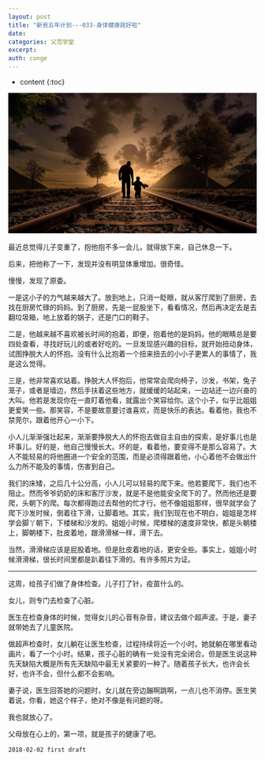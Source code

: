 ```yaml
---
layout: post
title: "新爸五年计划---033-身体健康就好啦"
date:
categories: 父范学堂
excerpt:
auth: conge
---
```

* content
{:toc}

![](/assets/images/父范学堂/118382-004522cd3bbeb68a.jpg)

最近总觉得儿子变重了，抱他抱不多一会儿，就得放下来，自己休息一下。

后来，把他称了一下，发现并没有明显体重增加。很奇怪。

慢慢，发现了原委。

一是这小子的力气越来越大了。放到地上，只消一眨眼，就从客厅爬到了厨房，去找在厨房忙碌的妈妈。到了厨房，先是一屁股坐下，看看情况，然后再决定去是去翻垃圾箱，地上放着的锅子，还是门口的鞋子。

二是，他越来越不喜欢被长时间的抱着，即便，抱着他的是妈妈。他的眼睛总是要四处查看，寻找好玩儿的或者好吃的。一旦发现感兴趣的目标，就开始扭动身体，试图挣脱大人的怀抱。没有什么比抱着一个扭来扭去的小小子更累人的事情了，我是这么觉得。

三是，他非常喜欢站着。挣脱大人怀抱后，他常常会爬向椅子，沙发，书架，兔子笼子，或者是墙边，然后手扶着这些地方，就缓缓的站起来，一边站还一边兴奋的大叫。他若是发现你在一直盯着他看，就露出个笑容给你。这个小子，似乎比姐姐更爱笑一些。那笑容，不是要故意要讨谁喜欢，而是快乐的表达。看着他，我也不禁莞尔，跟着他开心一小下。

小人儿渐渐强壮起来，渐渐要挣脱大人的怀抱去做自主自由的探索，是好事儿也是坏事儿。好的是，他自己慢慢长大。坏的是，看着他，要变得不是那么容易了。大人不能轻易的将他圈进一个安全的范围，而是必须得跟着他，小心着他不会做出什么力所不能及的事情，伤害到自己。

我们的床矮，之后几十公分高，小人儿可以轻易的爬下来。他若要爬下，我们也不阻止。然而爷爷奶奶的床和客厅沙发，就是不是他能安全爬下的了。然而他还是要爬，头朝下的爬。每次都得跑过去帮他的忙才行。他不像姐姐那样，很早就学会了爬下沙发时候，倒着往下滑，让脚着地。其实，我们到现在也不明白，姐姐是怎样学会脚丫朝下，下楼梯和沙发的。姐姐小时候，爬楼梯的速度非常快，都是头朝楼上，脚朝楼下，肚皮着地，跟滑滑梯一样，滑下去。

当然，滑滑梯应该是屁股着地。但是肚皮着地的话，更安全些。事实上，姐姐小时候滑滑梯，很长时间里都是趴着往下滑的。有许多照片为证。

-----

这周，给孩子们做了身体检查。儿子打了针，疫苗什么的。

女儿，则专门去检查了心脏。

医生在检查身体的时候，觉得女儿的心音有杂音，建议去做个超声波。于是，妻子就带她去了儿童医院。

做超声检查时，女儿躺在让医生检查，过程持续将近一个小时。她就躺在哪里看动画片，看了一个小时。结果，孩子心脏的确有一处没有完全闭合。但是医生说这种先天缺陷大概是所有先天缺陷中最无关紧要的一种了。随着孩子长大，也许会长好，也许不会，但什么都不会影响。

妻子说，医生回答她的问题时，女儿就在旁边蹦啊跳啊，一点儿也不消停。医生笑着说，你看，她这个样子，绝对不像是有问题的呀。

我也就放心了。

父母放在心上的，第一项，就是孩子的健康了吧。

```
2018-02-02 first draft
```

